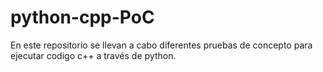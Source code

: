 # python-cpp-PoC

En este repositorio se llevan a cabo diferentes pruebas de concepto para ejecutar codigo c++ a través de python.